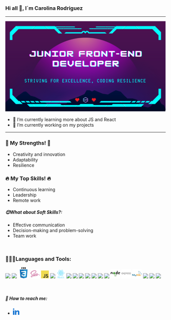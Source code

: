 ### Hi all 👋, I´m Carolina Rodriguez

---

![Alt text](./img/header.png)

- 🌱 I’m currently learning more about JS and React
- 🔭 I’m currently working on my projects

---

### 💪 My Strengths! 💪

- Creativity and innovation
- Adaptability
- Resilience

### 🔥 My Top Skills! 🔥

- Continuous learning
- Leadership
- Remote work

##### 😊What about Soft Skills?:

- Effective communication
- Decision-making and problem-solving
- Team work

<br/>

### 👩🏻‍💻Languages and Tools:

<p>

<img src="https://github.com/get-icon/geticon/raw/master/icons/visual-studio-code.svg" width="25"> 
<img src="https://github.com/get-icon/geticon/raw/master/icons/html-5.svg" width="25"> 
<img src="https://raw.githubusercontent.com/devicons/devicon/master/icons/css3/css3-original-wordmark.svg" width="35"> 
<img src="https://raw.githubusercontent.com/devicons/devicon/master/icons/sass/sass-original.svg" width="29"> 
<img src="https://raw.githubusercontent.com/devicons/devicon/master/icons/javascript/javascript-original.svg" width="25"> 
<img src="https://cdn.jsdelivr.net/gh/devicons/devicon@master/icons/typescript/typescript-original.svg" width="30">

<img src="https://raw.githubusercontent.com/devicons/devicon/master/icons/react/react-original-wordmark.svg" width="27"> 
<img src="https://devicon-website.vercel.app/api/vuejs/original.svg" width="25">
<img src="https://github.com/get-icon/geticon/raw/master/icons/vite.svg" width="25"> 
<img src='https://cdn.jsdelivr.net/gh/devicons/devicon@master/icons/babel/babel-original.svg' width="25">
<img src="https://github.com/get-icon/geticon/raw/master/icons/prettier.svg" width="25"> 
<img src="https://cdn.jsdelivr.net/gh/devicons/devicon@master/icons/postman/postman-original.svg" width="30">
<img src="https://github.com/get-icon/geticon/raw/master/icons/npm.svg" width="25"> 
<img src="https://github.com/get-icon/geticon/raw/master/icons/git-icon.svg" width="30"> 
<img src="https://raw.githubusercontent.com/devicons/devicon/master/icons/nodejs/nodejs-original-wordmark.svg" width="30"> 
<img src="https://raw.githubusercontent.com/devicons/devicon/master/icons/express/express-original-wordmark.svg" width="30"> 
<img src="https://raw.githubusercontent.com/devicons/devicon/master/icons/mysql/mysql-original-wordmark.svg" width="30">

<img src="https://cdn.jsdelivr.net/gh/devicons/devicon@master/icons/jest/jest-plain.svg" width="30">

<img src="https://cdn.jsdelivr.net/gh/devicons/devicon@master/icons/confluence/confluence-original.svg" width="25">

<img src="https://cdn.jsdelivr.net/gh/devicons/devicon@master/icons/notion/notion-original.svg" width="25">

</p>
<br/>

##### 💬 How to reach me:

- [<img src="image.png" width="20">](http://www.linkedin.com/in/carolinarodrp)

<!--
**carodriguezp/carodriguezp** is a ✨ _special_ ✨ repository because its `README.md` (this file) appears on your GitHub profile.

Here are some ideas to get you started:

- 🔭 I’m currently working on ...
- 🌱 I’m currently learning ...
- 👯 I’m looking to collaborate on ...
- 🤔 I’m looking for help with ...
- 💬 Ask me about ...
- ⚡ Fun fact: ...
-->
